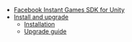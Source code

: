 * [Facebook Instant Games SDK for Unity](index)
* [Install and upgrade](install-and-upgrade)
    * [Installation](installation)
    * [Upgrade guide](upgrade-guide)
